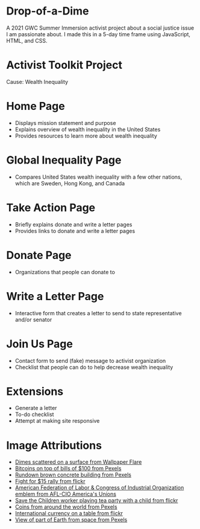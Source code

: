 # Drop-of-a-Dime
A 2021 GWC Summer Immersion activist project about a social justice issue I am passionate about. I made this in a 5-day time frame using JavaScript, HTML, and CSS.

# Activist Toolkit Project
Cause: Wealth Inequality

# Home Page
- Displays mission statement and purpose
- Explains overview of wealth inequality in the United States
- Provides resources to learn more about wealth inequality

# Global Inequality Page
- Compares United States wealth inequality with a few other nations, which are Sweden, Hong Kong, and Canada

# Take Action Page
- Briefly explains donate and write a letter pages
- Provides links to donate and write a letter pages

# Donate Page
- Organizations that people can donate to

# Write a Letter Page
- Interactive form that creates a letter to send to state representative and/or senator

# Join Us Page
- Contact form to send (fake) message to activist organization
- Checklist that people can do to help decrease wealth inequality

# Extensions
- Generate a letter
- To-do checklist
- Attempt at making site responsive

# Image Attributions
- [Dimes scattered on a surface from Wallpaper Flare](https://www.wallpaperflare.com/macro-photo-of-round-silver-colored-coins-money-dime-wristwatch-wallpaper-ewvhf)
- [Bitcoins on top of bills of $100 from Pexels](https://www.pexels.com/photo/round-silver-and-gold-coins-730564/)
- [Rundown brown concrete building from Pexels](https://www.pexels.com/photo/white-parabolic-antenna-beside-brown-concrete-building-889042/)
- [Fight for $15 rally from flickr](https://www.flickr.com/photos/otto-yamamoto/16975553649)
- [American Federation of Labor & Congress of Industrial Organization emblem from AFL-CIO America's Unions](https://aflcio.org/)
- [Save the Children worker playing tea party with a child from flickr](https://www.flickr.com/photos/savethechildrenusa/8671581607/)
- [Coins from around the world from Pexels](https://www.pexels.com/photo/heap-of-golden-and-silver-coins-3222685/)
- [International currency on a table from flickr](https://www.flickr.com/photos/earlg/182538685)
- [View of part of Earth from space from Pexels](https://www.pexels.com/photo/planet-earth-220201/)
